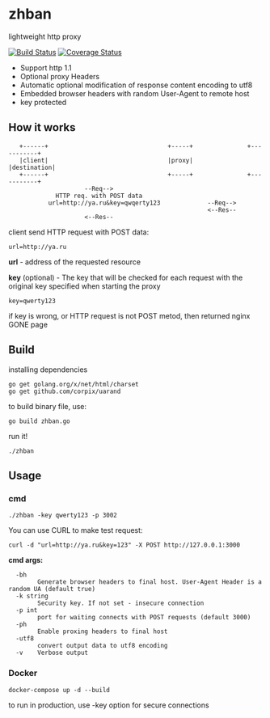 # zhban
lightweight http proxy

[![Build Status](https://travis-ci.com/poloten4ik100/zhban.svg?branch=master)](https://travis-ci.com/poloten4ik100/zhban)
[![Coverage Status](https://coveralls.io/repos/github/poloten4ik100/zhban/badge.svg?branch=master)](https://coveralls.io/github/poloten4ik100/zhban?branch=master)

* Support http 1.1
* Optional proxy Headers
* Automatic optional modification of response content encoding to utf8
* Embedded browser headers with random User-Agent to remote host
* key protected

## How it works

```
   +------+                                 +-----+               +-----------+
   |client|                                 |proxy|               |destination|
   +------+                                 +-----+               +-----------+
                     --Req-->       
             HTTP req. with POST data
           url=http://ya.ru&key=qwqerty123             --Req-->
                                                       <--Res--
                     <--Res--
```

client send HTTP request with POST data:

```
url=http://ya.ru
```

**url** - address of the requested resource

**key** (optional) - The key that will be checked for each request with the original key specified when starting the proxy

```
key=qwerty123
```

if key is wrong, or HTTP request is not POST metod, then returned nginx GONE page

## Build

installing dependencies

```
go get golang.org/x/net/html/charset
go get github.com/corpix/uarand
```

to build binary file, use:

```
go build zhban.go
```

run it!

```
./zhban
```
## Usage

### cmd

```
./zhban -key qwerty123 -p 3002
```

You can use CURL to make test request:

```
curl -d "url=http://ya.ru&key=123" -X POST http://127.0.0.1:3000
```

**cmd args:**
```
  -bh
        Generate browser headers to final host. User-Agent Header is a random UA (default true)
  -k string
        Security key. If not set - insecure connection
  -p int
        port for waiting connects with POST requests (default 3000)
  -ph
        Enable proxing headers to final host
  -utf8
        convert output data to utf8 encoding
  -v    Verbose output
```

### Docker

```
docker-compose up -d --build
```

to run in production, use -key option for secure connections

